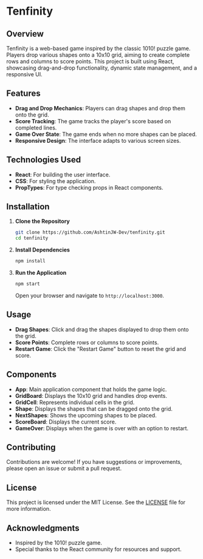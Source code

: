# Tenfinity

## Overview
Tenfinity is a web-based game inspired by the classic 1010! puzzle game. Players drop various shapes onto a 10x10 grid, aiming to create complete rows and columns to score points. This project is built using React, showcasing drag-and-drop functionality, dynamic state management, and a responsive UI.

## Features
- **Drag and Drop Mechanics**: Players can drag shapes and drop them onto the grid.
- **Score Tracking**: The game tracks the player's score based on completed lines.
- **Game Over State**: The game ends when no more shapes can be placed.
- **Responsive Design**: The interface adapts to various screen sizes.

## Technologies Used
- **React**: For building the user interface.
- **CSS**: For styling the application.
- **PropTypes**: For type checking props in React components.

## Installation
1. **Clone the Repository**
   ```bash
   git clone https://github.com/AshtinJW-Dev/tenfinity.git
   cd tenfinity
   ```

2. **Install Dependencies**
   ```bash
   npm install
   ```

3. **Run the Application**
   ```bash
   npm start
   ```
   Open your browser and navigate to `http://localhost:3000`.

## Usage
- **Drag Shapes**: Click and drag the shapes displayed to drop them onto the grid.
- **Score Points**: Complete rows or columns to score points.
- **Restart Game**: Click the "Restart Game" button to reset the grid and score.

## Components
- **App**: Main application component that holds the game logic.
- **GridBoard**: Displays the 10x10 grid and handles drop events.
- **GridCell**: Represents individual cells in the grid.
- **Shape**: Displays the shapes that can be dragged onto the grid.
- **NextShapes**: Shows the upcoming shapes to be placed.
- **ScoreBoard**: Displays the current score.
- **GameOver**: Displays when the game is over with an option to restart.

## Contributing
Contributions are welcome! If you have suggestions or improvements, please open an issue or submit a pull request.

## License
This project is licensed under the MIT License. See the [LICENSE](LICENSE) file for more information.

## Acknowledgments
- Inspired by the 1010! puzzle game.
- Special thanks to the React community for resources and support.

